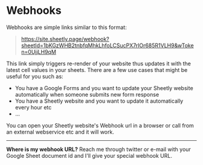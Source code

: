 # Webhooks

Webhooks are simple links similar to this format:

> https://site.sheetly.page/webhook?sheetId=1bKGzWHB2tnbfqMhkLhfoLCSucPX7rIOr685R1VLH9&wToken=0UjjLH9qM

This link simply triggers re-render of your website thus updates it with the latest cell values in your sheets. There are a few use cases that might be useful for you such as:

- You have a Google Forms and you want to update your Sheetly website automatically when someone submits new form response
- You have a Sheetly website and you want to update it automatically every hour etc
- ...

You can open your Sheetly website's Webhook url in a browser or call from an external webservice etc and it will work.

---

**Where is my webhook URL?** Reach me through twitter or e-mail with your Google Sheet document id and I'll give your special webhook URL.
